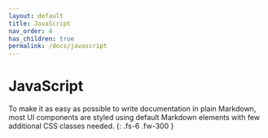```yaml
---
layout: default
title: JavaScript
nav_order: 4
has_children: true
permalink: /docs/javascript
---
```


# JavaScript

To make it as easy as possible to write documentation in plain Markdown, most UI components are styled using default Markdown elements with few additional CSS classes needed.
{: .fs-6 .fw-300 }